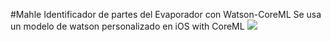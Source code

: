 #Mahle Identificador de partes del Evaporador con Watson-CoreML
Se usa un modelo de watson personalizado en iOS with CoreML
![](https://i.imgur.com/9A0qFCw.png)

